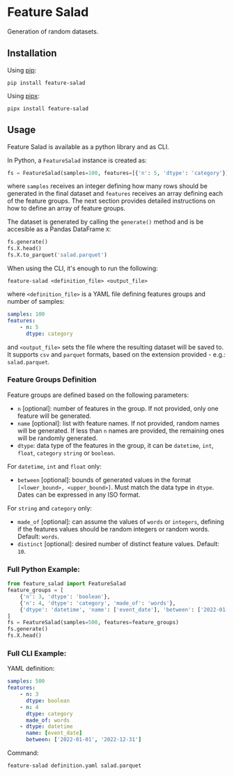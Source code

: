 # Feature Salad
Generation of random datasets.

## Installation
Using [pip](https://pip.pypa.io/en/stable/installation/):
```shell
pip install feature-salad
```

Using [pipx](https://pypa.github.io/pipx/):
```shell
pipx install feature-salad
```

## Usage
Feature Salad is available as a python library and as CLI.

In Python, a `FeatureSalad` instance is created as:
```python
fs = FeatureSalad(samples=100, features=[{'n': 5, 'dtype': 'category'}])
```
where `samples` receives an integer defining how many rows should be generated in the final dataset and `features` receives an array defining each of the feature groups. The next section provides detailed instructions on how to define an array of feature groups.

The dataset is generated by calling the `generate()` method and is be accesible as a Pandas DataFrame `X`:
```python
fs.generate()
fs.X.head()
fs.X.to_parquet('salad.parquet')
```

When using the CLI, it's enough to run the following:
```shell
feature-salad <definition_file> <output_file>
```
where `<definition_file>` is a YAML file defining features groups and number of samples:
```yaml
samples: 100
features:
    - n: 5
      dtype: category
```
and `<output_file>` sets the file where the resulting dataset will be saved to. It supports `csv` and `parquet` formats, based on the extension provided - e.g.: `salad.parquet`.

### Feature Groups Definition
Feature groups are defined based on the following parameters:
- `n` [optional]: number of features in the group. If not provided, only one feature will be generated.
- `name` [optional]: list with feature names. If not provided, random names will be generated. If less than `n` names are provided, the remaining ones will be randomly generated.
- `dtype`: data type of the features in the group, it can be `datetime`, `int`, `float`, `category` `string` or `boolean`.

For `datetime`, `int` and `float` only:
- `between` [optional]: bounds of generated values in the format `[<lower_bound>, <upper_bound>]`. Must match the data type in `dtype`. Dates can be expressed in any ISO format.

For `string` and `category` only:
- `made_of` [optional]: can assume the values of `words` or `integers`, defining if the features values should be random integers or random words. Default: `words`.
- `distinct` [optional]: desired number of distinct feature values. Default: `10`.

### Full Python Example:
```python
from feature_salad import FeatureSalad
feature_groups = [
    {'n': 3, 'dtype': 'boolean'},
    {'n': 4, 'dtype': 'category', 'made_of': 'words'},
    {'dtype': 'datetime', 'name': ['event_date'], 'between': ['2022-01-01', '2022-12-31']}
]
fs = FeatureSalad(samples=500, features=feature_groups)
fs.generate()
fs.X.head()
```

### Full CLI Example:
YAML definition:
```yaml
samples: 500
features:
    - n: 3
      dtype: boolean
    - n: 4
      dtype: category
      made_of: words
    - dtype: datetime
      name: [event_date]
      between: ['2022-01-01', '2022-12-31']
```
Command:
```shell
feature-salad definition.yaml salad.parquet
```
